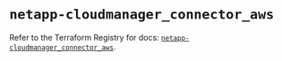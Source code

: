 # `netapp-cloudmanager_connector_aws`

Refer to the Terraform Registry for docs: [`netapp-cloudmanager_connector_aws`](https://registry.terraform.io/providers/netapp/netapp-cloudmanager/26.0.0/docs/resources/connector_aws).
